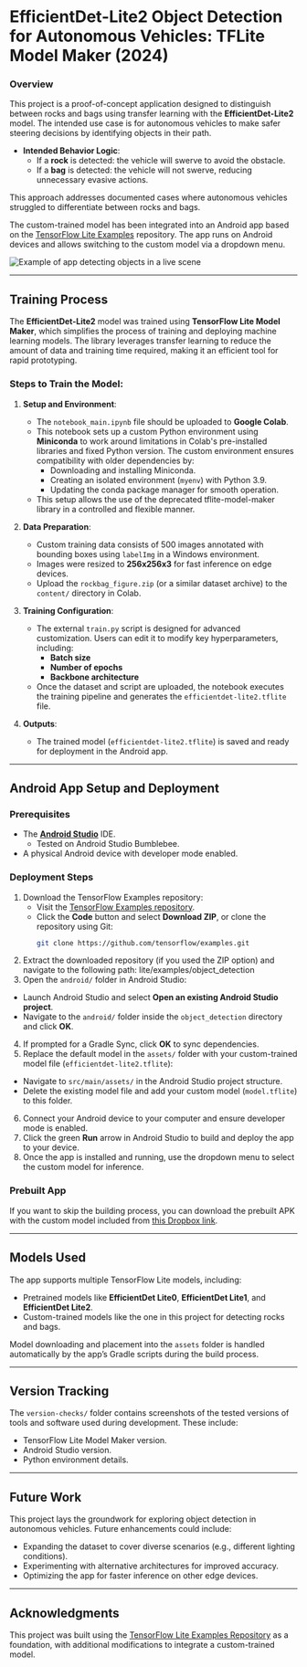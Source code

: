 # EfficientDet-Lite2 Object Detection for Autonomous Vehicles: TFLite Model Maker (2024)

### Overview

This project is a proof-of-concept application designed to distinguish between rocks and bags using transfer learning with the **EfficientDet-Lite2** model. The intended use case is for autonomous vehicles to make safer steering decisions by identifying objects in their path.  

- **Intended Behavior Logic**:
  - If a **rock** is detected: the vehicle will swerve to avoid the obstacle.
  - If a **bag** is detected: the vehicle will not swerve, reducing unnecessary evasive actions.  

This approach addresses documented cases where autonomous vehicles struggled to differentiate between rocks and bags.

The custom-trained model has been integrated into an Android app based on the [TensorFlow Lite Examples](https://github.com/tensorflow/examples/tree/master/lite/examples/object_detection/android) repository. The app runs on Android devices and allows switching to the custom model via a dropdown menu.

![Example of app detecting objects in a live scene](media/rockbag-tflite-android.gif)

---

## Training Process

The **EfficientDet-Lite2** model was trained using **TensorFlow Lite Model Maker**, which simplifies the process of training and deploying machine learning models. The library leverages transfer learning to reduce the amount of data and training time required, making it an efficient tool for rapid prototyping.

### Steps to Train the Model:
1. **Setup and Environment**:
   - The `notebook_main.ipynb` file should be uploaded to **Google Colab**.
   - This notebook sets up a custom Python environment using **Miniconda** to work around limitations in Colab's pre-installed libraries and fixed Python version. The custom environment ensures compatibility with older dependencies by:
     - Downloading and installing Miniconda.
     - Creating an isolated environment (`myenv`) with Python 3.9.
     - Updating the conda package manager for smooth operation.
   - This setup allows the use of the deprecated tflite-model-maker library in a controlled and flexible manner.

2. **Data Preparation**:
   - Custom training data consists of 500 images annotated with bounding boxes using `labelImg` in a Windows environment.
   - Images were resized to **256x256x3** for fast inference on edge devices.
   - Upload the `rockbag_figure.zip` (or a similar dataset archive) to the `content/` directory in Colab.

3. **Training Configuration**:
   - The external `train.py` script is designed for advanced customization. Users can edit it to modify key hyperparameters, including:
     - **Batch size**
     - **Number of epochs**
     - **Backbone architecture**
   - Once the dataset and script are uploaded, the notebook executes the training pipeline and generates the `efficientdet-lite2.tflite` file.

4. **Outputs**:
   - The trained model (`efficientdet-lite2.tflite`) is saved and ready for deployment in the Android app.

---

## Android App Setup and Deployment

### Prerequisites

*   The **[Android Studio](https://developer.android.com/studio/index.html)** IDE.
    - Tested on Android Studio Bumblebee.
*   A physical Android device with developer mode enabled.

### Deployment Steps

1. Download the TensorFlow Examples repository:
    - Visit the [TensorFlow Examples repository](https://github.com/tensorflow/examples/tree/master).
    - Click the **Code** button and select **Download ZIP**, or clone the repository using Git:
      ```bash
      git clone https://github.com/tensorflow/examples.git
      ```
2. Extract the downloaded repository (if you used the ZIP option) and navigate to the following path: lite/examples/object_detection
3. Open the `android/` folder in Android Studio:
 - Launch Android Studio and select **Open an existing Android Studio project**.
 - Navigate to the `android/` folder inside the `object_detection` directory and click **OK**.
4. If prompted for a Gradle Sync, click **OK** to sync dependencies.
5. Replace the default model in the `assets/` folder with your custom-trained model file (`efficientdet-lite2.tflite`):
 - Navigate to `src/main/assets/` in the Android Studio project structure.
 - Delete the existing model file and add your custom model (`model.tflite`) to this folder.
6. Connect your Android device to your computer and ensure developer mode is enabled.
7. Click the green **Run** arrow in Android Studio to build and deploy the app to your device.
8. Once the app is installed and running, use the dropdown menu to select the custom model for inference.

### Prebuilt App

If you want to skip the building process, you can download the prebuilt APK with the custom model included from [this Dropbox link](https://www.dropbox.com/scl/fi/dfqe9bbnwysucstnby31k/tflite-example-app.zip?rlkey=briqeuq2i99zk058nv32hpofq&st=5xv6wsex&dl=0).



---

## Models Used

The app supports multiple TensorFlow Lite models, including:
- Pretrained models like **EfficientDet Lite0**, **EfficientDet Lite1**, and **EfficientDet Lite2**.
- Custom-trained models like the one in this project for detecting rocks and bags.

Model downloading and placement into the `assets` folder is handled automatically by the app’s Gradle scripts during the build process.

---

## Version Tracking

The `version-checks/` folder contains screenshots of the tested versions of tools and software used during development. These include:
- TensorFlow Lite Model Maker version.
- Android Studio version.
- Python environment details.

---

## Future Work

This project lays the groundwork for exploring object detection in autonomous vehicles. Future enhancements could include:
- Expanding the dataset to cover diverse scenarios (e.g., different lighting conditions).
- Experimenting with alternative architectures for improved accuracy.
- Optimizing the app for faster inference on other edge devices.

---

## Acknowledgments

This project was built using the [TensorFlow Lite Examples Repository](https://github.com/tensorflow/examples) as a foundation, with additional modifications to integrate a custom-trained model.
